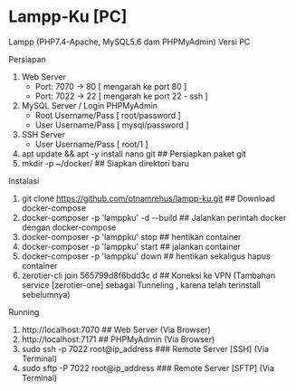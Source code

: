 # Lampp-Ku [PC]
Lampp (PHP7.4-Apache, MySQL5.6 dam PHPMyAdmin) Versi PC

Persiapan
1. Web Server
   - Port: 7070 -> 80 [ mengarah ke port 80 ]
   - Port: 7022 -> 22 [ mengarah ke port 22 - ssh ]
2. MySQL Server / Login PHPMyAdmin
   - Root Username/Pass [ root/password ]
   - User Username/Pass [ mysql/password ]
3. SSH Server
   - User Username/Pass [ root/1 ]
4. apt update && apt -y install nano git     ## Persiapkan paket git
5. mkdir -p ~/docker/     ##  Siapkan direktori baru

Instalasi
1. git clone https://github.com/otnamrehus/lampp-ku.git    ## Download docker-compose
2. docker-composer -p 'lamppku' -d --build  ## Jalankan perintah docker dengan docker-compose
3. docker-composer -p 'lamppku' stop   ## hentikan container
4. docker-composer -p 'lamppku' start  ## jalankan container 
5. docker-composer -p 'lamppku' down  ## hentikan sekaligus hapus container
6. zerotier-cli join 565799d8f6bdd3c d  ## Koneksi ke VPN  (Tambahan service [zerotier-one] sebagai Tunneling , karena telah terinstall sebelumnya)

Running
1. http://localhost:7070   ##  Web Server (Via Browser)   
2. http://localhost:7171   ##  PHPMyAdmin (Via Browser)   
3. sudo ssh -p 7022 root@ip_address   ### Remote Server [SSH]  (Via Terminal)
4. sudo sftp -P 7022 root@ip_address  ### Remote Server [SFTP]  (Via Terminal)
